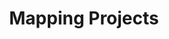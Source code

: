 ---
title: "Mapping Projects"
description: "Proyectos de mapeo y analisis espacial por Felipe Valdez."
---